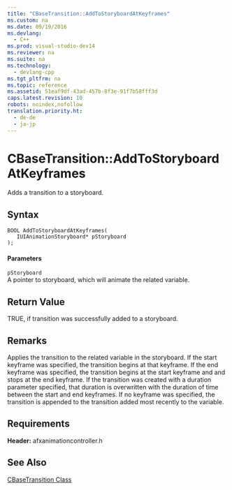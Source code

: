 ```yaml
---
title: "CBaseTransition::AddToStoryboardAtKeyframes"
ms.custom: na
ms.date: 09/19/2016
ms.devlang: 
  - C++
ms.prod: visual-studio-dev14
ms.reviewer: na
ms.suite: na
ms.technology: 
  - devlang-cpp
ms.tgt_pltfrm: na
ms.topic: reference
ms.assetid: 51eaf9df-43ad-457b-8f3e-91f7b58fff3d
caps.latest.revision: 10
robots: noindex,nofollow
translation.priority.ht: 
  - de-de
  - ja-jp
---
```

# CBaseTransition::AddToStoryboardAtKeyframes
Adds a transition to a storyboard.  
  
## Syntax  
  
```  
BOOL AddToStoryboardAtKeyframes(  
   IUIAnimationStoryboard* pStoryboard  
);  
```  
  
#### Parameters  
 `pStoryboard`  
 A pointer to storyboard, which will animate the related variable.  
  
## Return Value  
 TRUE, if transition was successfully added to a storyboard.  
  
## Remarks  
 Applies the transition to the related variable in the storyboard. If the start keyframe was specified, the transition begins at that keyframe. If the end keyframe was specified, the transition begins at the start keyframe and and stops at the end keyframe. If the transition was created with a duration parameter specified, that duration is overwritten with the duration of time between the start and end keyframes. If no keyframe was specified, the transition is appended to the transition added most recently to the variable.  
  
## Requirements  
 **Header:** afxanimationcontroller.h  
  
## See Also  
 [CBaseTransition Class](../vs140/CBaseTransition-Class.md)